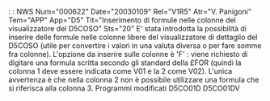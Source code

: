  :  : NWS Num="000622" Date="20030109" Rel="V1R5" Atr="V. Panigoni" Tem="APP" App="D5" Tit="Inserimento di formule nelle colonne del          visualizzatore del D5COSO" Sts="20"
E' stata introdotta la possibilità di inserire delle formule nelle colonne libere del visualizzatore di dettaglio del D5COSO (utile per convertire i valori in una valuta diversa o per fare somme fra colonne).
L'opzione da inserire sulle colonne è 'F'  :  viene richiesto di digitare una formula scritta secondo
gli standard della £FOR (quindi la colonna 1 deve essere indicata come V01 e la 2 come V02).
L'unica avvertenza è che nella colonna 2 non è possibile utilizzare una formula che si riferisca alla colonna 3.
Programmi modificati
D5CO01D
D5CO01DV

